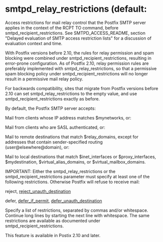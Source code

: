 # smtpd_relay_restrictions (default: 

 Access restrictions for mail relay control that the Postfix
SMTP server applies in the context of the RCPT TO command, before
smtpd_recipient_restrictions.
See SMTPD_ACCESS_README, section "Delayed evaluation of SMTP access
restriction lists" for a discussion of evaluation context and time.


 With Postfix versions before 2.10, the rules for relay permission
and spam blocking were combined under smtpd_recipient_restrictions,
resulting in error-prone configuration.  As of Postfix 2.10, relay
permission rules are preferably implemented with smtpd_relay_restrictions,
so that a permissive spam blocking policy under
smtpd_recipient_restrictions will no longer result in a permissive
mail relay policy.  

 For backwards compatibility, sites that migrate from Postfix
versions before 2.10 can set smtpd_relay_restrictions to the empty
value, and use smtpd_recipient_restrictions exactly as before. 


By default, the Postfix SMTP server accepts:




 Mail from clients whose IP address matches $mynetworks, or:

 Mail from clients who are SASL authenticated, or:

 Mail to remote destinations that match $relay_domains, except
for addresses that contain sender-specified routing
(user@elsewhere@domain), or:

 Mail to local destinations that match $inet_interfaces
or $proxy_interfaces, $mydestination, $virtual_alias_domains, or
$virtual_mailbox_domains.




IMPORTANT: Either the smtpd_relay_restrictions or the
smtpd_recipient_restrictions parameter must specify
at least one of the following restrictions. Otherwise Postfix will
refuse to receive mail:




reject, <a href="postconf.5.html#reject_unauth_destination">reject_unauth_destination</a>





defer, <a href="postconf.5.html#defer_if_permit">defer_if_permit</a>, <a href="postconf.5.html#defer_unauth_destination">defer_unauth_destination</a>




Specify a list of restrictions, separated by commas and/or whitespace.
Continue long lines by starting the next line with whitespace.
The same restrictions are available as documented under
smtpd_recipient_restrictions.


 This feature is available in Postix 2.10 and later. 


